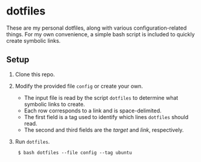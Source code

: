 # dotfiles

These are my personal dotfiles, along with various configuration-related things. For my own convenience, a simple bash script is included to quickly create symbolic links.

## Setup
1. Clone this repo.
2. Modify the provided file `config` or create your own.
    + The input file is read by the script `dotfiles` to determine what symbolic links to create.
    + Each row corresponds to a link and is space-delimited.
    + The first field is a tag used to identify which lines `dotfiles` should read.
    + The second and third fields are the *target* and *link*, respectively.
3. Run `dotfiles`.

        $ bash dotfiles --file config --tag ubuntu
